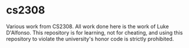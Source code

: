 # cs2308
Various work from CS2308. All work done here is the work of Luke D'Alfonso. This repository is for learning, not for cheating, and using this repository to violate the university's honor code is strictly prohibited.
